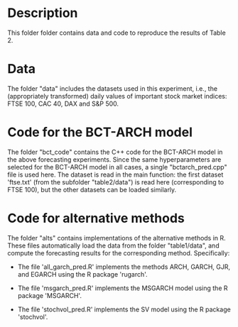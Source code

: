 # Description

This folder folder contains data and code to reproduce the results of Table 2.

# Data

The folder "data" includes the datasets used in this experiment, i.e., the (appropriately transformed) daily values of important stock market indices: FTSE 100, CAC 40, DAX and S&P 500.

# Code for the BCT-ARCH model

The folder "bct_code" contains the C++ code for the BCT-ARCH model in the above forecasting experiments. Since the same hyperparameters are selected for the BCT-ARCH model in all cases, a single "bctarch_pred.cpp" file is used here. The dataset is read in the main function: the first dataset 'ftse.txt' (from the subfolder "table2/data") is read here (corresponding to FTSE 100), but the other datasets can be loaded similarly. 

# Code for alternative methods

The folder "alts" contains implementations of the alternative methods in R. These files automatically load the data from the folder "table1/data", and compute the forecasting results for the corresponding method. Specifically:

* The file 'all_garch_pred.R' implements the methods ARCH, GARCH, GJR, and EGARCH using the R package 'rugarch'.

* The file 'msgarch_pred.R' implements the MSGARCH model using the R package 'MSGARCH'.

* The file 'stochvol_pred.R' implements the SV model using the R package 'stochvol'.



